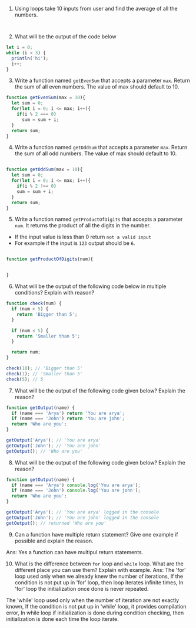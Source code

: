 1. Using loops take 10 inputs from user and find the average of all the numbers.

```js



```

2. What will be the output of the code below

```js
let i = 0;
while (i < 3) {
  println('hi');
  i++;
}
```

3. Write a function named `getEvenSum` that accepts a parameter `max`. Return the sum of all even numbers. The value of max should default to 10.
```js
function getEvenSum(max = 10){
  let sum = 0;
  for(let i = 0; i <= max; i++){
    if(i % 2 === 0)
      sum = sum + i;
  }
  return sum;
}


```
4. Write a function named `getOddSum` that accepts a parameter `max`. Return the sum of all odd numbers. The value of max should default to 10.

```js

function getOddSum(max = 10){
  let sum = 0;
  for(let i = 0; i <= max; i++){
    if(i % 2 !== 0)
    sum = sum + i;
  }
  return sum;
}

```

5. Write a function named `getProductOfDigits` that accepts a parameter `num`. It returns the product of all the digits in the number.

- If the input value is less than 0 return `not a valid input`
- For example if the input is `123` output should be `6`.

```js

function getProductOfDigits(num){


}

```

6. What will be the output of the following code below in multiple conditions? Explain with reason?

```js
function check(num) {
  if (num > 5) {
    return 'Bigger than 5';
  }

  if (num < 5) {
    return 'Smaller than 5';
  }

  return num;
}

check(10); // 'Bigger than 5'
check(1); // 'Smaller than 5'
check(5); // 5
```

7. What will be the output of the following code given below? Explain the reason?

```js
function getOutput(name) {
  if (name === 'Arya') return 'You are arya';
  if (name === 'John') return 'You are john';
  return 'Who are you';
}

getOutput('Arya'); // 'You are arya'
getOutput('John'); // 'You are john'
getOutput(); // 'Who are you'
```

8. What will be the output of the following code given below? Explain the reason?

```js
function getOutput(name) {
  if (name === 'Arya') console.log('You are arya');
  if (name === 'John') console.log('You are john');
  return 'Who are you';
}

getOutput('Arya'); // 'You are arya' logged in the console
getOutput('John'); // 'You are john' logged in the console
getOutput(); // returned 'Who are you'
```

9. Can a function have multiple return statement? Give one example if possible and explain the reason.

Ans: Yes a function can have multipul return statements.

10. What is the difference between `for` loop and `while` loop. What are the different place you can use them? Explain with example.
 Ans: The 'for' loop used only when we already knew the number of iterations, If the condition is not put up in 'for' loop, then loop iterates infinite times, In 'for' loop the initialization once done is never repeated.

 The 'while' loop used only when the number of iteration are not exactly known, If the condition is not put up in 'while' loop, it provides compilation error, 	In while loop if initialization is done during condition checking, then initialization is done each time the loop iterate.